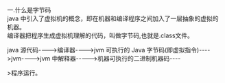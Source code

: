 一.什么是字节码  
java 中引入了虚拟机的概念，即在机器和编译程序之间加入了一层抽象的虚拟的机器。  
编译器把程序生成虚拟机理解的代码，叫做字节码,也就是.class文件。

java 源代码----&gt;编译器----&gt;jvm 可执行的 Java 字节码\(即虚拟指令\)----&gt;jvm----&gt;jvm 中解释器-----&gt;机器可执行的二进制机器码----

&gt;程序运行。

